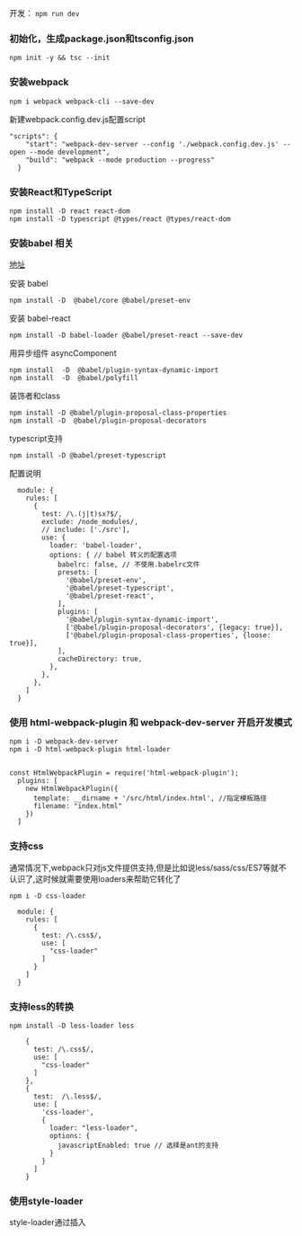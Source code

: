 
开发： `npm run dev`

### 初始化，生成package.json和tsconfig.json

```
npm init -y && tsc --init
```

### 安装webpack

```
npm i webpack webpack-cli --save-dev
```
新建webpack.config.dev.js配置script

```
"scripts": {
    "start": "webpack-dev-server --config './webpack.config.dev.js' --open --mode development",
    "build": "webpack --mode production --progress"
  }
```

### 安装React和TypeScript

```
npm install -D react react-dom 
npm install -D typescript @types/react @types/react-dom
```

### 安装babel 相关

[地址](https://www.npmjs.com/package/babel-loader)


安装 babel

```
npm install -D  @babel/core @babel/preset-env 
```

安装 babel-react

```
npm install -D babel-loader @babel/preset-react --save-dev
```

用异步组件 asyncComponent

```
npm install  -D  @babel/plugin-syntax-dynamic-import 
npm install  -D  @babel/polyfill

```

装饰者和class

```
npm install -D @babel/plugin-proposal-class-properties 
npm install -D  @babel/plugin-proposal-decorators

```

typescript支持

```
npm install -D @babel/preset-typescript
```

配置说明
```
  module: {
    rules: [
      {
        test: /\.(j|t)sx?$/,
        exclude: /node_modules/,
        // include: ['./src'],
        use: {
          loader: 'babel-loader',
          options: { // babel 转义的配置选项
            babelrc: false, // 不使用.babelrc文件
            presets: [
              '@babel/preset-env',
              '@babel/preset-typescript',
              '@babel/preset-react',
            ],
            plugins: [
              '@babel/plugin-syntax-dynamic-import',
              ['@babel/plugin-proposal-decorators', {legacy: true}],
              ['@babel/plugin-proposal-class-properties', {loose: true}],
            ],
            cacheDirectory: true,
          },
        },
      },
    ]
  }
```

### 使用 html-webpack-plugin 和 webpack-dev-server 开启开发模式
```
npm i -D webpack-dev-server
npm i -D html-webpack-plugin html-loader
```

```webpack.dev

const HtmlWebpackPlugin = require('html-webpack-plugin');
  plugins: [
    new HtmlWebpackPlugin({
      template: __dirname + '/src/html/index.html', //指定模板路径
      filename: "index.html"
    })
  ]

```

### 支持css

通常情况下,webpack只对js文件提供支持,但是比如说less/sass/css/ES7等就不认识了,这时候就需要使用loaders来帮助它转化了

```
npm i -D css-loader
```

```
  module: {
    rules: [
      {
        test: /\.css$/,
        use: [
          "css-loader"
        ]
      }
    ]
  }
  ```

### 支持less的转换
  ```
  npm install -D less-loader less
  ```

  ```
      {
        test: /\.css$/,
        use: [
          "css-loader"
        ]
      },
      {
        test:  /\.less$/,
        use: [
          'css-loader',
          {
            loader: "less-loader",
            options: {
              javascriptEnabled: true // 选择是ant的支持
            }
          }
        ]
      }
```

### 使用style-loader
style-loader通过插入<style>标记将CSS添加到DOM中。
建议将 style-loader 与 css-loader 结合使用

```
npm install style-loader --save-dev
```

### 增加antd组件 

```
npm i --save antd 
```

```
import { DatePicker } from 'antd';
ReactDOM.render(<DatePicker />, mountNode);
```

引入样式

```
import 'antd/dist/antd.less'; // or 'antd/dist/antd.css'
```

webpack配置
使用 babel-plugin-import（推荐）。

```
// .babelrc or babel-loader option
{
  "plugins": [
    ["import", {
      "libraryName": "antd",
      "libraryDirectory": "es",
      "style": "less" // `style: true` 会加载 less 文件
    }]
  ]
}
```

```
      {
        test: /\.less$/,
        include: [/src/],
        use: [
          'style-loader',
          {
            loader: 'css-loader',
            options: {
              modules: true,
            },
          },
          'less-loader'
        ],
      },
      {
          test: /\.less$/,
          exclude: [/src/],
          use: [
            'style-loader',
            {
              loader: 'css-loader',
              options: {
                  importLoaders: 1
              },
            },
            {
              loader: 'less-loader', // compiles Less to CSS
              options: {
                javascriptEnabled: true // 选择是ant的支持
              }
            },
          ],
      },
```

### react-router-dom

```
npm i -S react-router-dom  @types/react-router-dom
```

### 使用mobx来做数据管理

```
npm i -S mobx mobx-react 
```

###支持 stylus

```
npm i -S stylus stylus-loader
```

```
      {
        test: /\.styl$/,
        use: [
          'css-loader',
          'stylus-loader',
        ],
        include: [path.resolve(__dirname, 'src')],
        exclude: /node_modules/,
      },
```

### 使用MiniCssExtractPlugin 插件提取css到一个文件

```
npm i -D mini-css-extract-plugin
```



### 静态文件的处理

清除dist目录文件 ，拷贝asset文件到dist目录下

```
npm i clean-webpack-plugin copy-webpack-plugin --save-dev
  plugins: [ // 执行顺序是反着的
    new CopyWebpackPlugin([{
      from: path.resolve(__dirname, './src/assets'),
      to: './assets',
      ignore: ['.*'],
    }]),
    new CleanWebpackPlugin(['dist'], {
      root: path.resolve(__dirname), // 根目录
      // verbose Write logs to console.
      verbose: true, // 开启在控制台输出信息
      // dry Use boolean "true" to test/emulate delete. (will not remove files).
      // Default: false - remove files
      dry: false,
    }),
  ]



```


### 提取出css样式并压缩

之前直接使用 minimize: true 在匹配到css后直接压缩

遇到的问题：
项目是用了autoprefix自动添加前缀，这样压缩，会导致添加的前缀丢失

解决：使用插件 optimize-css-assets-webpack-plugin

new OptimizeCSSAssetsPlugin({
    assetNameRegExp: /\.css\.*(?!.*map)/g,  //注意不要写成 /\.css$/g
    cssProcessor: require('cssnano'),
    cssProcessorOptions: {
        discardComments: { removeAll: true },
        // 避免 cssnano 重新计算 z-index
        safe: true,
        // cssnano 集成了autoprefixer的功能
        // 会使用到autoprefixer进行无关前缀的清理
        // 关闭autoprefixer功能
        // 使用postcss的autoprefixer功能
        autoprefixer: false
    },
    canPrint: true
}),
```
npm install uglifyjs-webpack-plugin --save-dev
npm install  optimize-css-assets-webpack-plugin --save-dev
```
```js
const UglifyJsPlugin = require("uglifyjs-webpack-plugin");
const MiniCssExtractPlugin = require("mini-css-extract-plugin");
const OptimizeCSSAssetsPlugin = require("optimize-css-assets-webpack-plugin");
module.exports = {
  optimization: {
    minimizer: [
      new UglifyJsPlugin({
        cache: true,
        parallel: true,
        sourceMap: true // set to true if you want JS source maps
      }),
      new OptimizeCSSAssetsPlugin({})
    ]
  },
  plugins: [
    new MiniCssExtractPlugin({
      filename: "[name].css",
      chunkFilename: "[id].css"
    })
  ],
  module: {
    rules: [
      {
        test: /\.css$/,
        use: [
          MiniCssExtractPlugin.loader,
          "css-loader"
        ]
      }
    ]
  }
}
```


### cross-env 支持多环境变量

### classnames

```
npm install classnames --save
```

```
<div className=classnames({
    'class1': true,
    'class2': true
    )>
</div>

classNames('foo', 'bar'); // => 'foo bar'
classNames('foo', { bar: true }); // => 'foo bar'
classNames({ 'foo-bar': true }); // => 'foo-bar'
classNames({ 'foo-bar': false }); // => ''
classNames({ foo: true }, { bar: true }); // => 'foo bar'
classNames({ foo: true, bar: true }); // => 'foo bar'
```


### svg-sprite-loader 来支持雪碧图标

注意不要和url-loader加载路径共同使用